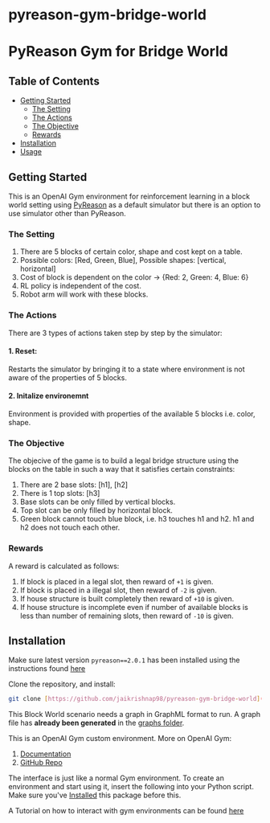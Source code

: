 # pyreason-gym-bridge-world
# PyReason Gym for Bridge World


## Table of Contents
  
* [Getting Started](#getting-started)
    * [The Setting](#the-setting)
    * [The Actions](#the-actions)
    * [The Objective](#the-objective)
    * [Rewards](#rewards)
* [Installation](#installation)
* [Usage](#usage)


## Getting Started
This is an OpenAI Gym environment for reinforcement learning in a block world setting using [PyReason](https://github.com/lab-v2/pyreason) as a default simulator but there is an option 
to use simulator other than PyReason.

### The Setting
1. There are 5 blocks of certain color, shape and cost kept on a table. 
2. Possible colors: [Red, Green, Blue], Possible shapes: [vertical, horizontal]
3. Cost of block is dependent on the color -> {Red: 2, Green: 4, Blue: 6}
4. RL policy is independent of the cost.
5. Robot arm will work with these blocks.

### The Actions
There are 3 types of actions taken step by step by the simulator:

#### 1. Reset: 
Restarts the simulator by bringing it to a state where environment is not aware of the properties of 5 blocks.

#### 2. Initalize environemnt
Environment is provided with properties of the available 5 blocks i.e. color, shape.



### The Objective
The objecive of the game is to build a legal bridge structure using the blocks on the table in such a way that it satisfies certain constraints:
1. There are 2 base slots: [h1], [h2]
2. There is 1 top slots:  [h3]
3. Base slots can be only filled by vertical blocks.
4. Top slot can be only filled by horizontal block.
7. Green block cannot touch blue block, i.e. h3 touches h1 and h2. h1 and h2 does not touch each other.
### Rewards
A reward is calculated as follows:

1. If block is placed in a legal slot, then reward of `+1` is given.
2. If block is placed in a illegal slot, then reward of `-2` is given.
4. If house structure is built completely then reward of `+10` is given.
5. If house structure is incomplete even if number of available blocks is less than number of remaining slots, then reward of `-10` is given.
## Installation
Make sure  latest version `pyreason==2.0.1` has been installed using the instructions found [here](https://github.com/lab-v2/pyreason#21-install-as-a-python-library)

Clone the repository, and install:
```bash
git clone [https://github.com/jaikrishnap98/pyreason-gym-bridge-world](https://github.com/jaikrishnap98/pyreason-gym-bridge-world.git)
```


This Block World scenario needs a graph in GraphML format to run. A graph file has **already been generated** in the [graphs folder](pyreason_gym/pyreason_bridge_world/graph/bridge_world_graph.graphml/). 

This is an OpenAI Gym custom environment. More on OpenAI Gym:

1. [Documentation](https://www.gymlibrary.dev/)
2. [GitHub Repo](https://github.com/openai/gym)

The interface is just like a normal Gym environment. To create an environment and start using it, insert the following into your Python script. Make sure you've [Installed](#installation) this package before this.

A Tutorial on how to interact with gym environments can be found [here](https://www.gymlibrary.dev/)

